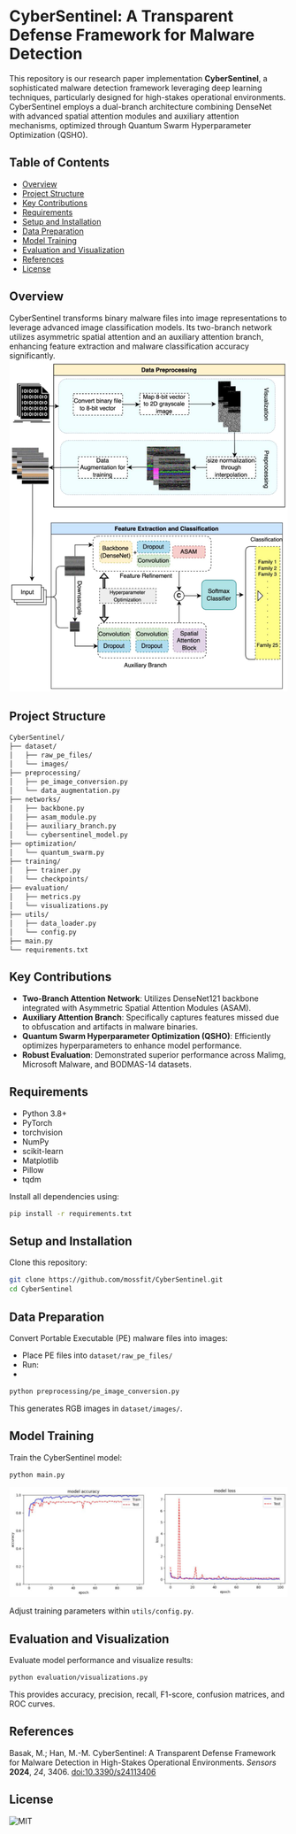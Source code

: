 # CyberSentinel: A Transparent Defense Framework for Malware Detection

This repository is our research paper implementation **CyberSentinel**, a sophisticated malware detection framework leveraging deep learning techniques, particularly designed for high-stakes operational environments. CyberSentinel employs a dual-branch architecture combining DenseNet with advanced spatial attention modules and auxiliary attention mechanisms, optimized through Quantum Swarm Hyperparameter Optimization (QSHO).

## Table of Contents
- [Overview](#overview)
- [Project Structure](#project-structure)
- [Key Contributions](#key-contributions)
- [Requirements](#requirements)
- [Setup and Installation](#setup-and-installation)
- [Data Preparation](#data-preparation)
- [Model Training](#model-training)
- [Evaluation and Visualization](#evaluation-and-visualization)
- [References](#references)
- [License](#license)

## Overview
CyberSentinel transforms binary malware files into image representations to leverage advanced image classification models. Its two-branch network utilizes asymmetric spatial attention and an auxiliary attention branch, enhancing feature extraction and malware classification accuracy significantly.
![network](evaluation/net24-03406-g003.png)

## Project Structure
```
CyberSentinel/
├── dataset/
│   ├── raw_pe_files/
│   └── images/
├── preprocessing/
│   ├── pe_image_conversion.py
│   └── data_augmentation.py
├── networks/
│   ├── backbone.py
│   ├── asam_module.py
│   ├── auxiliary_branch.py
│   └── cybersentinel_model.py
├── optimization/
│   └── quantum_swarm.py
├── training/
│   ├── trainer.py
│   └── checkpoints/
├── evaluation/
│   ├── metrics.py
│   └── visualizations.py
├── utils/
│   ├── data_loader.py
│   └── config.py
├── main.py
└── requirements.txt
```

## Key Contributions
- **Two-Branch Attention Network**: Utilizes DenseNet121 backbone integrated with Asymmetric Spatial Attention Modules (ASAM).
- **Auxiliary Attention Branch**: Specifically captures features missed due to obfuscation and artifacts in malware binaries.
- **Quantum Swarm Hyperparameter Optimization (QSHO)**: Efficiently optimizes hyperparameters to enhance model performance.
- **Robust Evaluation**: Demonstrated superior performance across Malimg, Microsoft Malware, and BODMAS-14 datasets.

## Requirements
- Python 3.8+
- PyTorch
- torchvision
- NumPy
- scikit-learn
- Matplotlib
- Pillow
- tqdm

Install all dependencies using:

```bash
pip install -r requirements.txt
```

## Setup and Installation
Clone this repository:

```bash
git clone https://github.com/mossfit/CyberSentinel.git
cd CyberSentinel
```

## Data Preparation
Convert Portable Executable (PE) malware files into images:
- Place PE files into `dataset/raw_pe_files/`
- Run:
- 
```bash
python preprocessing/pe_image_conversion.py
```
This generates RGB images in `dataset/images/`.

## Model Training
Train the CyberSentinel model:
```bash
python main.py
```
![train](evaluation/res-24-03406-g008.png)

Adjust training parameters within `utils/config.py`.

## Evaluation and Visualization
Evaluate model performance and visualize results:
```bash
python evaluation/visualizations.py
```
This provides accuracy, precision, recall, F1-score, confusion matrices, and ROC curves.

## References
Basak, M.; Han, M.-M. CyberSentinel: A Transparent Defense Framework for Malware Detection in High-Stakes Operational Environments. *Sensors* **2024**, *24*, 3406. [doi:10.3390/s24113406](https://doi.org/10.3390/s24113406)

## License
![MIT](#MIT)
